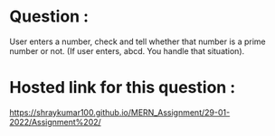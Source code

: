 # Question :
User enters a number, check and tell whether that number is a prime number or not. (If user enters, abcd. You handle that situation).
# Hosted link for this question :
https://shraykumar100.github.io/MERN_Assignment/29-01-2022/Assignment%202/
